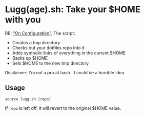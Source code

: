 Lugg(age).sh: Take your $HOME with you
======================================

RE: ["On Configuration"](http://sstephenson.us/posts/on-configuration). The script:

 - Creates a tmp directory
 - Checks out your dotfiles repo into it
 - Adds symbolic links of everything in the current $HOME
 - Backs up $HOME
 - Sets $HOME to the new tmp directory

Disclaimer: I'm not a pro at bash. It could be a horrible idea.

## Usage

`source lugg.sh [repo]`

If `repo` is left off, it will revert to the original $HOME value.
